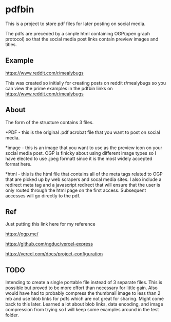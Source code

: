# pdfbin

This is a project to store pdf files for later posting on social media.

The pdfs are preceded by a simple html containing OGP(open graph protocol) so that the social media post links contain preview images and titles.

## Example
https://www.reddit.com/r/mealybugs

This was created so initially for creating posts on reddit r/mealybugs so you can view the prime examples in the pdfbin links on https://www.reddit.com/r/mealybugs

## About
The form of the structure contains 3 files.

*PDF - this is the original .pdf acrobat file that you want to post on social media.

*image - this is an image that you want to use as the preview icon on your social media post. OGP is finicky about using different image types so I have elected to use .jpeg formatt since it is the most widely accepted format here.

*html - this is the html file that contains all of the meta tags related to OGP that are picked up by web scrapers and socal media sites. I also include a redirect meta tag and a javascript redirect that will ensure that the user is only routed through the html page on the first access. Subsequent accesses will go directly to the pdf.



## Ref
Just putting this link here for my reference

https://ogp.me/

https://github.com/ngduc/vercel-express

https://vercel.com/docs/project-configuration

## TODO
Intending to create a single portable file instead of 3 separate files. This is possible but proved to be more effort than necessary for little gain. Also would have had to probably compress the thumbnail image to less than 2 mb and use blob links for pdfs which are not great for sharing. Might come back to this later. Learned a lot about blob links, data encoding, and image compression from trying so I will keep some examples around in the test folder.